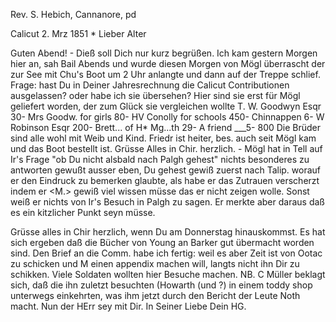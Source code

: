Rev. S. Hebich, Cannanore, pd

 Calicut 2. Mrz 1851
 <Sonntag>*
Lieber Alter

Guten Abend! - Dieß soll Dich nur kurz begrüßen. Ich kam gestern Morgen hier an, sah Bail Abends und wurde diesen Morgen von Mögl überrascht der zur See mit Chu's Boot um 2 Uhr anlangte und dann auf der Treppe schlief. 
Frage: hast Du in Deiner Jahresrechnung die Calicut Contributionen ausgelassen? oder habe ich sie übersehen? Hier sind sie erst für Mögl geliefert worden, der zum Glück sie vergleichen wollte
 T. W. Goodwyn Esqr 30-
 Mrs Goodw. for girls 80-
 HV Conolly for schools 450-
 Chinnappen 6-
 W Robinson Esqr 200-
 Brett... of H* Mg...th 29-
 A friend ___5-
 800
Die Brüder sind alle wohl mit Weib und Kind. Friedr ist heiter, bes. auch seit Mögl kam und das Boot bestellt ist. Grüsse Alles in Chir. herzlich. - Mögl hat in Tell auf Ir's Frage "ob Du nicht alsbald nach Palgh gehest" nichts besonderes zu antworten gewußt ausser eben, Du gehest gewiß zuerst nach Talip. worauf er den Eindruck zu bemerken glaubte, als habe er das Zutrauen verscherzt indem er <M.> gewiß viel wissen müsse das er nicht zeigen wolle. Sonst weiß er nichts von Ir's Besuch in Palgh zu sagen. Er merkte aber daraus daß es ein kitzlicher Punkt seyn müsse.

Grüsse alles in Chir herzlich, wenn Du am Donnerstag hinauskommst. Es hat sich ergeben daß die Bücher von Young an Barker gut übermacht worden sind. Den Brief an die Comm. habe ich fertig: weil es aber Zeit ist von Ootac zu schicken und M einen appendix machen will, langts nicht ihn Dir zu schikken. Viele Soldaten wollten hier Besuche machen. NB. C Müller beklagt sich, daß die ihn zuletzt besuchten (Howarth (und ?) in einem toddy shop unterwegs einkehrten, was ihm jetzt durch den Bericht der Leute Noth macht. Nun der HErr sey mit Dir.
 In Seiner Liebe
 Dein HG.

